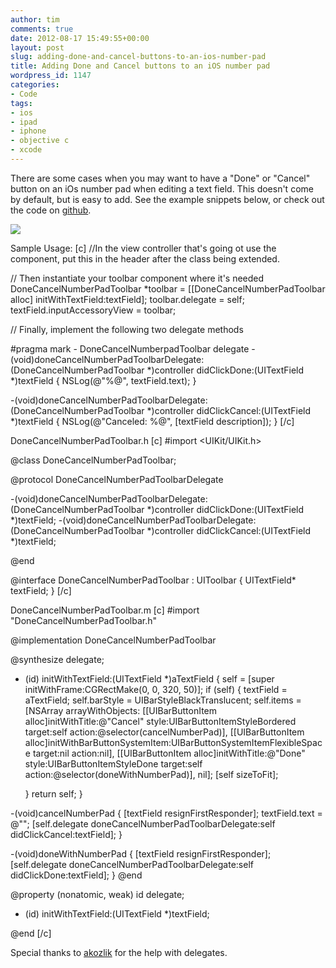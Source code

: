 ```yaml
---
author: tim
comments: true
date: 2012-08-17 15:49:55+00:00
layout: post
slug: adding-done-and-cancel-buttons-to-an-ios-number-pad
title: Adding Done and Cancel buttons to an iOS number pad
wordpress_id: 1147
categories:
- Code
tags:
- ios
- ipad
- iphone
- objective c
- xcode
---
```


There are some cases when you may want to have a "Done" or "Cancel" button on an iOs number pad when editing a text field. This doesn't come by default, but is easy to add. See the example snippets below, or check out the code on [github](https://github.com/broderboy/iphone-DoneCancelNumberPadToolbar).

[![](http://timbroder.com/wp-content/uploads/2012/08/Done-Cancel-Iphone.png)](http://timbroder.com/wp-content/uploads/2012/08/Done-Cancel-Iphone.png)

Sample Usage:
[c]
//In the view controller that's going ot use the component, put this in the header after the class being extended.
<DoneCancelNumberPadToolbarDelegate>
 
// Then instantiate your toolbar component where it's needed
DoneCancelNumberPadToolbar *toolbar = [[DoneCancelNumberPadToolbar alloc] initWithTextField:textField];
toolbar.delegate = self;
textField.inputAccessoryView = toolbar;
 
// Finally, implement the following two delegate methods
 
#pragma mark - DoneCancelNumberpadToolbar delegate
-(void)doneCancelNumberPadToolbarDelegate:(DoneCancelNumberPadToolbar *)controller didClickDone:(UITextField *)textField
{
    NSLog(@"%@", textField.text);
}
 
-(void)doneCancelNumberPadToolbarDelegate:(DoneCancelNumberPadToolbar *)controller didClickCancel:(UITextField *)textField
{
    NSLog(@"Canceled: %@", [textField description]);
}
[/c]

DoneCancelNumberPadToolbar.h
[c]
#import <UIKit/UIKit.h>

@class DoneCancelNumberPadToolbar;

@protocol DoneCancelNumberPadToolbarDelegate <NSObject>

-(void)doneCancelNumberPadToolbarDelegate:(DoneCancelNumberPadToolbar *)controller didClickDone:(UITextField *)textField;
-(void)doneCancelNumberPadToolbarDelegate:(DoneCancelNumberPadToolbar *)controller didClickCancel:(UITextField *)textField;

@end

@interface DoneCancelNumberPadToolbar : UIToolbar
{
    UITextField* textField;
}
[/c]

DoneCancelNumberPadToolbar.m
[c]
#import "DoneCancelNumberPadToolbar.h"

@implementation DoneCancelNumberPadToolbar

@synthesize delegate;

- (id) initWithTextField:(UITextField *)aTextField
{
    self = [super initWithFrame:CGRectMake(0, 0, 320, 50)];
    if (self) {
        textField = aTextField;
        self.barStyle = UIBarStyleBlackTranslucent;
        self.items = [NSArray arrayWithObjects:
                      [[UIBarButtonItem alloc]initWithTitle:@"Cancel"
                                                      style:UIBarButtonItemStyleBordered
                                                     target:self
                                                     action:@selector(cancelNumberPad)],
                      [[UIBarButtonItem alloc]initWithBarButtonSystemItem:UIBarButtonSystemItemFlexibleSpace
                                                                   target:nil action:nil],
                      [[UIBarButtonItem alloc]initWithTitle:@"Done"
                                                      style:UIBarButtonItemStyleDone
                                                     target:self
                                                     action:@selector(doneWithNumberPad)],
                      nil];
        [self sizeToFit];
        
    }
    return self;
}

-(void)cancelNumberPad
{
    [textField resignFirstResponder];
    textField.text = @"";
    [self.delegate doneCancelNumberPadToolbarDelegate:self didClickCancel:textField];
}

-(void)doneWithNumberPad
{
    [textField resignFirstResponder];
    [self.delegate doneCancelNumberPadToolbarDelegate:self didClickDone:textField];
}
@end

@property (nonatomic, weak) id <DoneCancelNumberPadToolbarDelegate> delegate;

- (id) initWithTextField:(UITextField *)textField;

@end
[/c]

Special thanks to [akozlik](http://www.reddit.com/r/iOSProgramming/comments/ydrzv/adding_done_and_cancel_buttons_to_an_ios_number/c5v4rpt) for the help with delegates.
